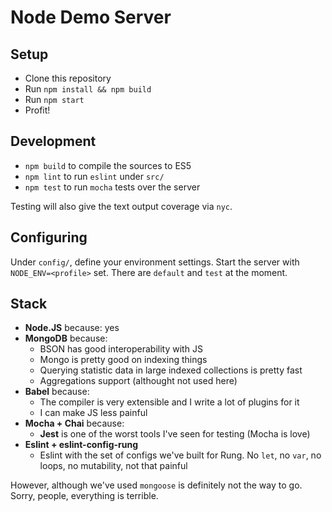 # Node Demo Server

## Setup

- Clone this repository
- Run `npm install && npm build`
- Run `npm start`
- Profit!

## Development

- `npm build` to compile the sources to ES5
- `npm lint` to run `eslint` under `src/`
- `npm test` to run `mocha` tests over the server

Testing will also give the text output coverage via `nyc`.

## Configuring

Under `config/`, define your environment settings. Start the server
with `NODE_ENV=<profile>` set. There are `default` and `test` at the
moment.

## Stack

- **Node.JS** because: yes
- **MongoDB** because:
    - BSON has good interoperability with JS
    - Mongo is pretty good on indexing things
    - Querying statistic data in large indexed collections is pretty fast
    - Aggregations support (althought not used here)
- **Babel** because:
    - The compiler is very extensible and I write a lot of plugins for it
    - I can make JS less painful
- **Mocha + Chai** because:
    - **Jest** is one of the worst tools I've seen for testing (Mocha is love)
- **Eslint + eslint-config-rung**
    - Eslint with the set of configs we've built for Rung. No `let`, no `var`, no loops, no mutability, not that painful

However, although we've used `mongoose` is definitely not the way to go.
Sorry, people, everything is terrible.

